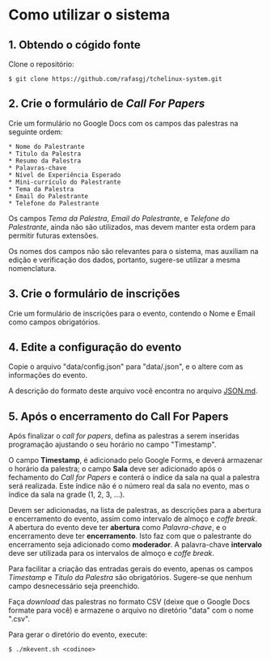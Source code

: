 Como utilizar o sistema
=======================

## 1. Obtendo o cógido fonte

Clone o repositório:

	$ git clone https://github.com/rafasgj/tchelinux-system.git

## 2. Crie o formulário de _Call For Papers_

Crie um formulário no Google Docs com os campos das palestras na
seguinte ordem:

	* Nome do Palestrante
	* Titulo da Palestra
	* Resumo da Palestra
	* Palavras-chave
	* Nível de Experiência Esperado
	* Mini-currículo do Palestrante
	* Tema da Palestra
	* Email do Palestrante
	* Telefone do Palestrante

Os campos *Tema da Palestra*, *Email do Palestrante*, e *Telefone do
Palestrante*, ainda não são utilizados, mas devem manter esta ordem para
permitir futuras extensões.

Os nomes dos campos não são relevantes para o sistema, mas auxiliam na
edição e verificação dos dados, portanto, sugere-se utilizar a mesma
nomenclatura.

## 3. Crie o formulário de inscrições

Crie um formulário de inscrições para o evento, contendo o Nome e Email
como campos obrigatórios.

## 4. Edite a configuração do evento

Copie o arquivo "data/config.json" para "data/<codinome>.json", e o
altere com as informações do evento.

A descrição do formato deste arquivo você encontra no arquivo
[JSON.md](JSON.md).

## 5. Após o encerramento do Call For Papers

Após finalizar o _call for papers_, defina as palestras a serem inseridas
programação ajustando o seu horário no campo "Timestamp".

O campo **Timestamp**, é adicionado pelo Google Forms, e deverá armazenar
o horário da palestra; o campo **Sala** deve ser adicionado após o
fechamento do _Call for Papers_ e conterá o índice da sala na qual a
palestra será realizada. Este índice não é o número real da sala no
evento, mas o índice da sala na grade (1, 2, 3, ...).

Devem ser adicionadas, na lista de palestras, as descrições para a
abertura e encerramento do evento, assim como intervalo de almoço e
_coffe break_. A abertura do evento deve ter **abertura** como
_Palavra-chave_, e o encerramento deve ter **encerramento**. Isto faz
com que o palestrante do encerramento seja adicionado como **moderador**.
A palavra-chave **intervalo** deve ser utilizada para os intervalos de
almoço e _coffe break_.

Para facilitar a criação das entradas gerais do evento, apenas os campos
_Timestamp_ e _Titulo da Palestra_ são obrigatórios. Sugere-se que nenhum
campo desnecessário seja preenchido.

Faça _download_ das palestras no formato CSV (deixe que o Google Docs
formate para você) e armazene o arquivo no diretório "data" com o nome
"<codinome>.csv".

Para gerar o diretório do evento, execute: 

	$ ./mkevent.sh <codinoe>
